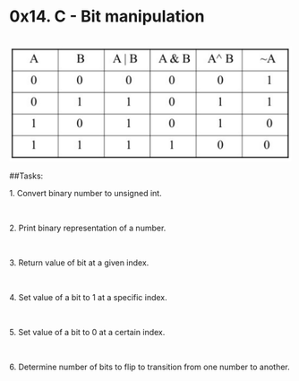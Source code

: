 <p>
<h1>0x14. C - Bit manipulation </h1>
<br>
  <img src="bitwise.png"/>
</p>

##Tasks:
<p>1. Convert binary number to unsigned int.</p></br>
<p>2. Print binary representation of a number.</p></br>
<p>3. Return value of bit at a given index.</p></br>
<p>4. Set value of a bit to 1 at a specific index.</p></br>
<p>5. Set value of a bit to 0 at a certain index.</p></br>
<p>6. Determine number of bits to flip to transition from one number to another.</p></br>





